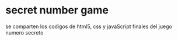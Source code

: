 <h1> secret number game</h1>
<h>se comparten los codigos de html5, css y javaScript finales del juego numero secreto</h2>
